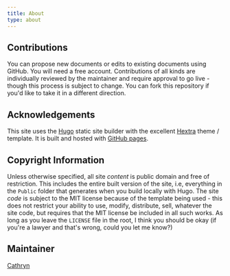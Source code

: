 ```yaml
---
title: About
type: about
---
```


## Contributions

You can propose new documents or edits to existing documents using GitHub. You will need a free account. Contributions of all kinds are individually reviewed by the maintainer and require approval to go live - though this process is subject to change. You can fork this repository if you'd like to take it in a different direction.

## Acknowledgements

This site uses the [Hugo](https://gohugo.io) static site builder with the excellent [Hextra](https://imfing.github.io/hextra/) theme / template. It is built and hosted with [GitHub pages](https://pages.github.com). 


## Copyright Information

Unless otherwise specified, all site _content_ is public domain and free of restriction. This includes the entire built version of the site, i.e, everything in the `Public` folder that generates when you build locally with Hugo. The site _code_ is subject to the MIT license because of the template being used - this does not restrict your ability to use, modify, distribute, sell, whatever the site code, but requires that the MIT license be included in all such works. As long as you leave the `LICENSE` file in the root, I think you should be okay (if you're a lawyer and that's wrong, could you let me know?)

## Maintainer

[Cathryn](https://cathryn.earth)
